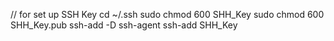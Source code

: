
// for set up SSH Key
cd ~/.ssh
sudo chmod 600 SHH_Key
sudo chmod 600 SHH_Key.pub
ssh-add -D
ssh-agent
ssh-add SHH_Key

